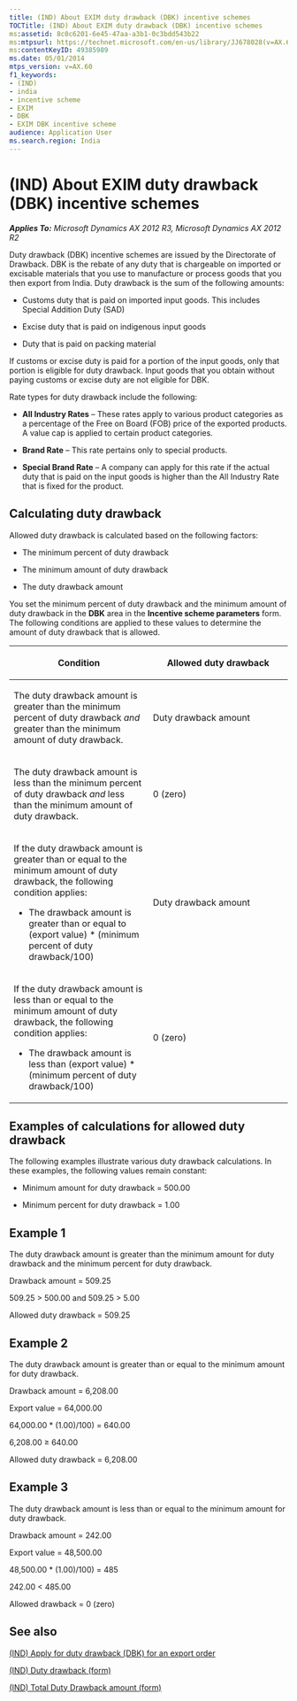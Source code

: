 ```yaml
---
title: (IND) About EXIM duty drawback (DBK) incentive schemes
TOCTitle: (IND) About EXIM duty drawback (DBK) incentive schemes
ms:assetid: 8c0c6201-6e45-47aa-a3b1-0c3bdd543b22
ms:mtpsurl: https://technet.microsoft.com/en-us/library/JJ678028(v=AX.60)
ms:contentKeyID: 49385989
ms.date: 05/01/2014
mtps_version: v=AX.60
f1_keywords:
- (IND)
- india
- incentive scheme
- EXIM
- DBK
- EXIM DBK incentive scheme
audience: Application User
ms.search.region: India
---
```


# (IND) About EXIM duty drawback (DBK) incentive schemes 


_**Applies To:** Microsoft Dynamics AX 2012 R3, Microsoft Dynamics AX 2012 R2_

Duty drawback (DBK) incentive schemes are issued by the Directorate of Drawback. DBK is the rebate of any duty that is chargeable on imported or excisable materials that you use to manufacture or process goods that you then export from India. Duty drawback is the sum of the following amounts:

  - Customs duty that is paid on imported input goods. This includes Special Addition Duty (SAD)

  - Excise duty that is paid on indigenous input goods

  - Duty that is paid on packing material

If customs or excise duty is paid for a portion of the input goods, only that portion is eligible for duty drawback. Input goods that you obtain without paying customs or excise duty are not eligible for DBK.

Rate types for duty drawback include the following:

  - **All Industry Rates** – These rates apply to various product categories as a percentage of the Free on Board (FOB) price of the exported products. A value cap is applied to certain product categories.

  - **Brand Rate** – This rate pertains only to special products.

  - **Special Brand Rate** – A company can apply for this rate if the actual duty that is paid on the input goods is higher than the All Industry Rate that is fixed for the product.

## Calculating duty drawback

Allowed duty drawback is calculated based on the following factors:

  - The minimum percent of duty drawback

  - The minimum amount of duty drawback

  - The duty drawback amount

You set the minimum percent of duty drawback and the minimum amount of duty drawback in the **DBK** area in the **Incentive scheme parameters** form. The following conditions are applied to these values to determine the amount of duty drawback that is allowed.

<table>
<colgroup>
<col style="width: 50%" />
<col style="width: 50%" />
</colgroup>
<thead>
<tr class="header">
<th><p>Condition</p></th>
<th><p>Allowed duty drawback</p></th>
</tr>
</thead>
<tbody>
<tr class="odd">
<td><p>The duty drawback amount is greater than the minimum percent of duty drawback <em>and</em> greater than the minimum amount of duty drawback.</p></td>
<td><p>Duty drawback amount</p></td>
</tr>
<tr class="even">
<td><p>The duty drawback amount is less than the minimum percent of duty drawback <em>and</em> less than the minimum amount of duty drawback.</p></td>
<td><p>0 (zero)</p></td>
</tr>
<tr class="odd">
<td><p>If the duty drawback amount is greater than or equal to the minimum amount of duty drawback, the following condition applies:</p>
<ul>
<li><p>The drawback amount is greater than or equal to (export value) * (minimum percent of duty drawback/100)</p></li>
</ul></td>
<td><p>Duty drawback amount</p></td>
</tr>
<tr class="even">
<td><p>If the duty drawback amount is less than or equal to the minimum amount of duty drawback, the following condition applies:</p>
<ul>
<li><p>The drawback amount is less than (export value) * (minimum percent of duty drawback/100)</p></li>
</ul></td>
<td><p>0 (zero)</p></td>
</tr>
</tbody>
</table>


## Examples of calculations for allowed duty drawback

The following examples illustrate various duty drawback calculations. In these examples, the following values remain constant:

  - Minimum amount for duty drawback = 500.00

  - Minimum percent for duty drawback = 1.00

## Example 1

The duty drawback amount is greater than the minimum amount for duty drawback and the minimum percent for duty drawback.

Drawback amount = 509.25

509.25 \> 500.00 and 509.25 \> 5.00

Allowed duty drawback = 509.25

## Example 2

The duty drawback amount is greater than or equal to the minimum amount for duty drawback.

Drawback amount = 6,208.00

Export value = 64,000.00

64,000.00 \* (1.00)/100) = 640.00

6,208.00 ≥ 640.00

Allowed duty drawback = 6,208.00

## Example 3

The duty drawback amount is less than or equal to the minimum amount for duty drawback.

Drawback amount = 242.00

Export value = 48,500.00

48,500.00 \* (1.00)/100) = 485

242.00 \< 485.00

Allowed drawback = 0 (zero)

## See also

[(IND) Apply for duty drawback (DBK) for an export order](ind-apply-for-duty-drawback-dbk-for-an-export-order.md)

[(IND) Duty drawback (form)](https://technet.microsoft.com/en-us/library/jj664713\(v=ax.60\))

[(IND) Total Duty Drawback amount (form)](https://technet.microsoft.com/en-us/library/jj678025\(v=ax.60\))

  


